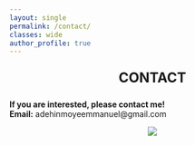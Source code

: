 ```yaml
---
layout: single
permalink: /contact/
classes: wide
author_profile: true
---
```



<div style="text-align: center; font-size: 24px;">
  <p><strong>CONTACT</strong> </p>
</div>


<div style="text-align: justify;">
  <p><strong>If you are interested, please contact me!</strong><br>
  <strong>Email:</strong> adehinmoyeemmanuel@gmail.com<br> </p>
</div>

<div style="display: flex; justify-content: center; align-items: center;margin: 0 auto;">
  <img src="/web_resources/Resume-Photo.png" style="max-width: 100%; height: auto; margin-bottom: 10px;" />
</div>

